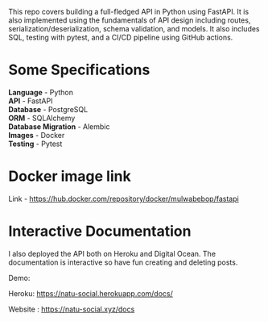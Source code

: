 This repo covers building a full-fledged API in Python using FastAPI. It is also implemented using the fundamentals of API design including routes, serialization/deserialization, schema validation, and models. It also includes SQL, testing with pytest, and a CI/CD pipeline using GitHub actions.

# Some Specifications
**Language** - Python <bR>
**API** - FastAPI <br>
**Database** - PostgreSQL <br>
**ORM** - SQLAlchemy <br>
**Database Migration** - Alembic <br>
**Images** - Docker<br>
**Testing** - Pytest<br>

# Docker image link
Link - https://hub.docker.com/repository/docker/mulwabebop/fastapi <br>

# Interactive Documentation

I also deployed the API both on Heroku and Digital Ocean. The documentation is interactive so have fun creating and deleting posts.

Demo: 

Heroku: https://natu-social.herokuapp.com/docs/ <br>


Website : https://natu-social.xyz/docs


